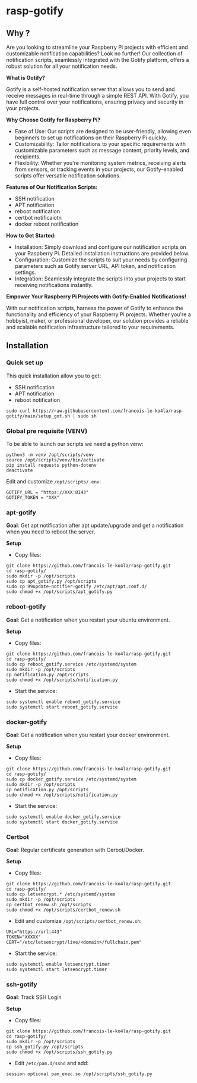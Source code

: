 # rasp-gotify

## Why ?

Are you looking to streamline your Raspberry Pi projects with efficient and customizable notification capabilities? Look no further! Our collection of notification scripts, seamlessly integrated with the Gotify platform, offers a robust solution for all your notification needs.

**What is Gotify?**

Gotify is a self-hosted notification server that allows you to send and receive messages in real-time through a simple REST API. With Gotify, you have full control over your notifications, ensuring privacy and security in your projects.

**Why Choose Gotify for Raspberry Pi?**
- Ease of Use: Our scripts are designed to be user-friendly, allowing even beginners to set up notifications on their Raspberry Pi quickly.
- Customizability: Tailor notifications to your specific requirements with customizable parameters such as message content, priority levels, and recipients.
- Flexibility: Whether you're monitoring system metrics, receiving alerts from sensors, or tracking events in your projects, our Gotify-enabled scripts offer versatile notification solutions.

**Features of Our Notification Scripts:**
- SSH notification
- APT notification
- reboot notification
- certbot notificaiotn
- docker reboot notification
  
**How to Get Started:**

- Installation: Simply download and configure our notification scripts on your Raspberry Pi. Detailed installation instructions are provided below.
- Configuration: Customize the scripts to suit your needs by configuring parameters such as Gotify server URL, API token, and notification settings.
- Integration: Seamlessly integrate the scripts into your projects to start receiving notifications instantly.

**Empower Your Raspberry Pi Projects with Gotify-Enabled Notifications!**

With our notification scripts, harness the power of Gotify to enhance the functionality and efficiency of your Raspberry Pi projects. Whether you're a hobbyist, maker, or professional developer, our solution provides a reliable and scalable notification infrastructure tailored to your requirements.

## Installation
### Quick set up

This quick installation allow you to get:
- SSH notification
- APT notification
- reboot notification

```
sudo curl https://raw.githubusercontent.com/francois-le-ko4la/rasp-gotify/main/setup_got.sh | sudo sh
```

### Global pre requisite (VENV)

To be able to launch our scripts we need a python venv:

```
python3 -m venv /opt/scripts/venv
source /opt/scripts/venv/bin/activate
pip install requests python-dotenv
deactivate
```

Edit and customize `/opt/scripts/.env`:
```
GOTIFY_URL = "https://XXX:8143"
GOTIFY_TOKEN = "XXX"
```

### apt-gotify
**Goal**:
Get apt notification after apt update/upgrade and get a notification when you need to reboot the server.

**Setup**
- Copy files:
```
git clone https://github.com/francois-le-ko4la/rasp-gotify.git
cd rasp-gotify/
sudo mkdir -p /opt/scripts
sudo cp apt_gotify.py /opt/scripts
sudo cp 99update-notifier-gotify /etc/apt/apt.conf.d/
sudo chmod +x /opt/scripts/apt_gotify.py
```

### reboot-gotify
**Goal**:
Get a notification when you restart your ubuntu environment.

**Setup**
- Copy files:
```
git clone https://github.com/francois-le-ko4la/rasp-gotify.git
cd rasp-gotify/
sudo cp reboot_gotify.service /etc/systemd/system
sudo mkdir -p /opt/scripts
cp notification.py /opt/scripts
sudo chmod +x /opt/scripts/notification.py
```

- Start the service:
```
sudo systemctl enable reboot_gotify.service
sudo systemctl start reboot_gotify.service
```


### docker-gotify
**Goal**:
Get a notification when you restart your docker environment.

**Setup**
- Copy files:
```
git clone https://github.com/francois-le-ko4la/rasp-gotify.git
cd rasp-gotify/
sudo cp docker_gotify.service /etc/systemd/system
sudo mkdir -p /opt/scripts
cp notification.py /opt/scripts
sudo chmod +x /opt/scripts/notification.py
```

- Start the service:
```
sudo systemctl enable docker_gotify.service
sudo systemctl start docker_gotify.service
```

### Certbot
**Goal**:
Regular certificate generation with Cerbot/Docker.

**Setup**
- Copy files:
```
git clone https://github.com/francois-le-ko4la/rasp-gotify.git
cd rasp-gotify/
sudo cp letsencrypt.* /etc/systemd/system
sudo mkdir -p /opt/scripts
cp certbot_renew.sh /opt/scripts
sudo chmod +x /opt/scripts/certbot_renew.sh
```

- Edit and customize `/opt/scripts/certbot_renew.sh`:
```
URL="https://url:443"
TOKEN="XXXXX"
CERT="/etc/letsencrypt/live/<domain>/fullchain.pem"
```

- Start the service:
```
sudo systemctl enable letsencrypt.timer
sudo systemctl start letsencrypt.timer
```

### ssh-gotify
**Goal**:
Track SSH Login

**Setup**
- Copy files:
```
git clone https://github.com/francois-le-ko4la/rasp-gotify.git
cd rasp-gotify/
sudo mkdir -p /opt/scripts
cp ssh_gotify.py /opt/scripts
sudo chmod +x /opt/scripts/ssh_gotify.py
```

- Edit `/etc/pam.d/sshd` and add:
```
session optional pam_exec.so /opt/scripts/ssh_gotify.py
```
